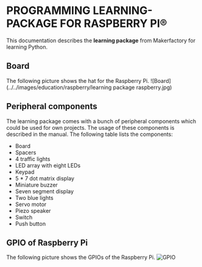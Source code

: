 # PROGRAMMING LEARNING-PACKAGE FOR RASPBERRY PI®

This documentation describes the **learning package** from Makerfactory for learning Python.

## Board

The following picture shows the hat for the Raspberry Pi.
![Board](../../images/education/raspberry/learning package raspberry.jpg)

## Peripheral components

The learning package comes with a bunch of peripheral components which could be used for own projects. The usage of these components is described in the manual. The following table lists the components:

- Board 
- Spacers 
- 4 traffic lights 
- LED array with eight LEDs
- Keypad 
- 5 * 7 dot matrix display 
- Miniature buzzer 
- Seven segment display
- Two blue lights 
- Servo motor
- Piezo speaker 
- Switch 
- Push button 

## GPIO of Raspberry Pi

The following picture shows the GPIOs of the Raspberry Pi.
![GPIO](../../images/education/raspberry/GPIO.png)


